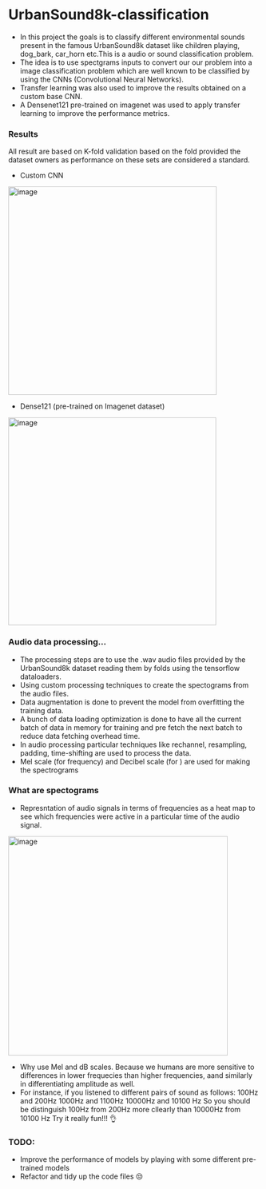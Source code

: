 # UrbanSound8k-classification
- In this project the goals is to classify different environmental sounds present in the famous UrbanSound8k dataset like children playing, dog_bark, car_horn etc.This is a audio or sound classification problem. 
- The idea is to use spectgrams inputs to convert our our problem into a image classification problem which are well known to be classified by using the CNNs (Convolutional Neural Networks). 
- Transfer learning was also used to improve the results obtained on a custom base CNN. 
- A Densenet121 pre-trained on imagenet was used to apply transfer learning to improve the performance metrics.

### Results
All result are based on K-fold validation based on the fold provided the dataset owners as performance on these sets are considered a standard.

- Custom CNN

<img width="417" alt="image" src="https://github.com/tusharparimi/UrbanSound8k-classification/assets/93556280/6872dc3a-3284-4e3b-a784-cdcfb36aaf4a">

- Dense121 (pre-trained on Imagenet dataset)

<img width="416" alt="image" src="https://github.com/tusharparimi/UrbanSound8k-classification/assets/93556280/0931fd07-2458-4289-a2c8-b166985e1a53">


### Audio data processing...
- The processing steps are to use the .wav audio files provided by the UrbanSound8k dataset reading them by folds using the tensorflow dataloaders.
- Using custom processing techniques to create the spectograms from the audio files.
- Data augmentation is done to prevent the model from overfitting the training data.
- A bunch of data loading optimization is done to have all the current batch of data in memory for training and pre fetch the next batch to reduce data fetching overhead time.
- In audio processing particular techniques like rechannel, resampling, padding, time-shifting are used to process the data.
- Mel scale (for frequency) and Decibel scale (for ) are used for making the spectrograms


### What are spectograms
- Represntation of audio signals in terms of frequencies as a heat map to see which frequencies were active in a particular time of the audio signal.

<img width="439" alt="image" src="https://github.com/tusharparimi/UrbanSound8k-classification/assets/93556280/bf85688b-d2f5-4079-aa09-83afa8a6fc09">

- Why use Mel and dB scales. Because we humans are more sensitive to differences in lower frequecies than higher frequencies, aand similarly in differentiating amplitude as well.
- For instance, if you listened to different pairs of sound as follows:
  100Hz and 200Hz
  1000Hz and 1100Hz
  10000Hz and 10100 Hz
So you should be distinguish 100Hz from 200Hz more cllearly than 10000Hz from 10100 Hz
Try it really fun!!! :ok_hand:

### TODO:
- Improve the performance of models by playing with some different pre-trained models
- Refactor and tidy up the code files :unamused:

